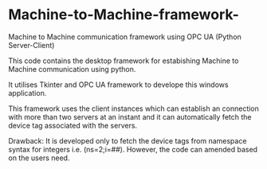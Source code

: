 # Machine-to-Machine-framework-
Machine to Machine communication framework using OPC UA (Python Server-Client)

This code contains the desktop framework for estabishing Machine to Machine communication using python. 

It utilises Tkinter and OPC UA framework to develope this windows application.

This framework uses the client instances which can establish an connection with more than two servers at an instant and it can automatically fetch the device tag associated with the servers.



Drawback:
It is developed only to fetch the device tags from namespace syntax for integers i.e. (ns=2;i=##). However, the code can amended based on the users need.
